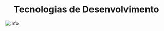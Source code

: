  <div> 
  <h1 style="text-align: center;">Tecnologias de Desenvolvimento</h1>
 </div>


![info](https://github.com/EdnaldoLuiz/TaskMe-CRUD/assets/112354693/0a68a2d7-1b37-4f95-848d-3a5b83f0500f)
